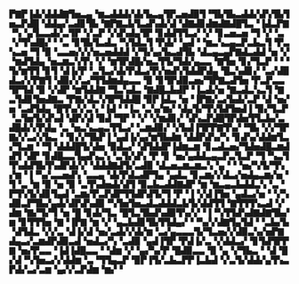 ▛▇▛▐▟▞▟▟▟▇▜▅▃▄▝▆▃▟▟▟▞▟▞▙▃▄▜▛▃▅▟▉▜▝▜▙▜▙▃▟▟▞▟▚▜▙▜▅▃▛▟█▝▟▟▄▞▃▟▊▜▙▝▇▛▇▃▙▜▃▟▚▟▞▟▝▟▇▟▊▟▆▟▇▟█▜▃▝▐▟▃▛▇▝▚▝▄▜▃▃▟▞▃▜▛▝▞▃▛▝▞▟▚▟▄▜▛▝▊▟▟▜▜▃▞▝▞▝▊▃▅▃▅▝▜▝▞▝▃▝▞▜▚▟█▞▝▝▃▝▊▜▙▜▃▟▃▝▚▜▟▃▜▝▛▟▞▝▄▟▝▝▆▃▚▃▄▃▛▃▙▃▜▝▛▃▚▃▅▝▜▝▉▝▃▃▅▞▞▞▅▃▅▟▟▟▝▞▜▞▄▞▙▃▟▜▙▝▟▃▄▃▄▛▇▟▃▟▟▝▅▝▞▝▆▟▜▟▄▝▅▃▆▃▚▜▚▝▞▝▆▜▛▟█▞▅▃▜▜▞▜▟▞▄▃▃▝▇▜▅▝▊▞▜▃▛▝▝▝▜▞▆▜▜▝▊▜▝▟▐▞▛▝▃▜▃▞▟▞▛▟▃▞▛▞▅▟▚▜▟▟▛▟▄▝█▃▚▟▊▞▝▃▞▟▉▟▃▞▞▛▇▜▝▟▉▞▞▃▞▜▜▟▆▟▄▃▃▝▉▝▊▜▛▟▉▃▅▞▜▛▇▃▟▜▅▝▛▃▛▃▃▜▛▜▟▝▉▝▞▟▛▝▆▜▟▟▇▝▜▃▚▟▃▝▇▟█▃▙▟▛▝▐▃▟▞▅▝▇▃▟▃▚▃▜▝▇▃▜▟▊▜▅▟▇▃▝▛▇▞▟▃▚▜▛▜▟▟█▝▉▛▐▟▃▝▅▝▐▛▇▞▃▞▙▟▞▃▛▝▟▝▅▞▅▝▃▟▜▟▄▝█▜▚▞▞▃▚▝▐▟▝▝▐▃▝▃▚▞▆▞▝▟▄▜▞▜▚▜▟▜▅▟▐▝▉▞▜▃▛▝▃▜▅▜▞▟▚▟▝▟▛▞▟▝▉▟▝▜▛▝▝▞▝▞▆▟▊▞▝▟▚▃▛▟█▜▛▟▅▜▜▃▙▞▃▟█▟▞▞▛▟▄▝▃▝▅▃▚▃▄▃▜▜▃▞▝▃▆▟▉▞▝▞▙▟▐▜▛▛▇▜▚▞▝▜▙▝▞▞▜▛▇▞▞▃▞▞▙▃▝▝▊▞▞▜▙▛▐▝▄▟▐▞▄▞▆▜▙▟▆▝▟▟▛▟▚▞▚▝▊▟▚▞▟▟▆▜▃▞▜▃▆▝▝▜▝▟▟▟█▜▞▟▅▝▉▟▃▞▝▟▜▟▟▛▐▟▆▃▆▝▊▃▟▃▅▞▜▟▅▟█▃▆▟▟▜▝▟▛▝▊▟█▃▃▜▄▟▚▃▚▝▃▜▞▟▚▝▛▝▊▝▅▞▄▟▟▃▄▃▛▃▜▃▛▝▜▝▚▃▜▜▚▟▟▜▙▜▚▟▛▟▞▞▝▟▟▟▇▟▜▞▃▟▉▝▟▃▅▃▆▃▆▃▚▝▄▝▝▝▅▞▚▜▞▜▚▞▆▝▐▝▚▞▃▃▅▟▚▝▃▃▄▝▟▞▛▟▃▟▛▜▄▝▄▟▃▝▊▃▆▞▞▟▃▞▅▟▄▃▆▞▅▝▜▝▃▝▆▝▉▝▅▝▉▝▃▜▚▟▅▟▞▟▜▝▉▃▙▃▟▟▇▟▛▝▆▝▆▃▄▃▙▟▟▃▚▝▃▝▛▜▚▜▞▟▊▜▄▟▝▃▆▞▛▃▛▟▛▜▜▟▛▟▜▞▜▝▛▝▐▝▞▟▐▜▅▝▄▟▃▞▅▝▝▞▚▟▉▃▛▜▙▞▄▟▞▟▛▟▚▟▉▝▚▜▅▜▅▃▟▃▟▟▟▃▙▜▞▟▟▜▜▝▇▜▜▜▚▃▟▝▞▟▆▝▇▞▜▞▜▝▅▝█▝▊▟▞▜▃▝█▜▃▜▙▟▚▟▉▜▚▞▞▝▐▝▚▜▜▟▚▟▇▟▇▜▙▞▆▝▊▜▜▜▅▝▇▝▐▛▇▝▆▝▞▝▄▃▙▟▊▜▙▜▜▟▄▞▝▝▚▞▞▟▇▜▄▜▟▝▝▃▙▞▙▝▟▜▟▃▝▞▞▃▝▟▐▞▟▝▅▞▃▟▞▞▟▞▆▝▃▞▄▃▃▃▜▞▜▃▅▞▞▟▉▃▚▞▅▛▇▟▄▃▞▃▆▟▛▟▉▃▟▝▅▟▃▞▚▝▃▟▉▝▄▟▐▜▛▝▛▟▐▞▃▝▞▟▟▃▞▝▊▜▟▜▛▛▇▝▅▞▛▃▃▝▐▟▐▟█▃▃▝▝▟▆▝▞▝▄▞▚▞▛▝█▟▉▃▃▝▉▝▄▝▞▜▙▃▝▝▟▝█▞▟▝▚▜▅▃▞▞▟▟▆▝▃▝▜▜▄▃▛▝▉▛▐▜▞▃▙▃▛▛▐▃▙▟▝▞▃▜▞▟▟▞▄▜▚▃▛▟▞▃▞▃▆▝▄▞▞▃▛▟▆▝▆▞▝

